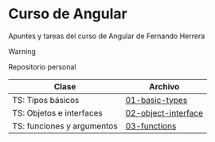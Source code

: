 # Curso de Angular

Apuntes y tareas del curso de Angular de Fernando Herrera

>[!WARNING]
>Repositorio personal

| Clase | Archivo |
|-|-|
| TS: Tipos básicos | [01-basic-types](https://github.com/rafabo7/curso-angular/blob/main/01-intro-typescript/src/topics/01-basics-types.ts) |
| TS: Objetos e interfaces | [02-object-interface](https://github.com/rafabo7/curso-angular/blob/main/01-intro-typescript/src/topics/02-object-interface.ts) |
| TS: funciones y argumentos | [03-functions](https://github.com/rafabo7/curso-angular/blob/main/01-intro-typescript/src/topics/03-functions.ts) |

